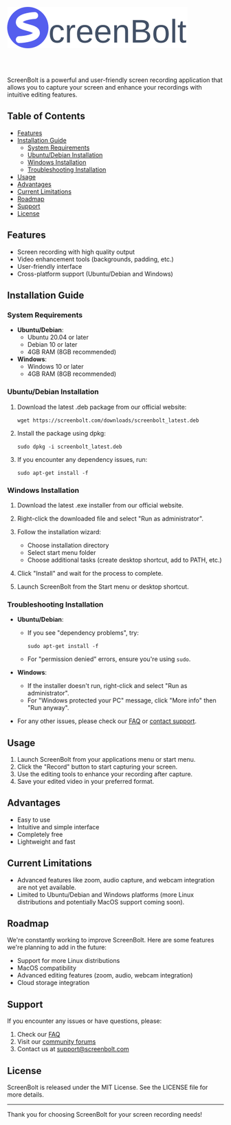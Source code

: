 ![ScreenBolt](./assets/banner.svg)

<br>
<br>

ScreenBolt is a powerful and user-friendly screen recording application that allows you to capture your screen and enhance your recordings with intuitive editing features.
## Table of Contents

- [Features](#features)
- [Installation Guide](#installation-guide)
  - [System Requirements](#system-requirements)
  - [Ubuntu/Debian Installation](#ubuntudebian-installation)
  - [Windows Installation](#windows-installation)
  - [Troubleshooting Installation](#troubleshooting-installation)
- [Usage](#usage)
- [Advantages](#advantages)
- [Current Limitations](#current-limitations)
- [Roadmap](#roadmap)
- [Support](#support)
- [License](#license)

## Features

- Screen recording with high quality output
- Video enhancement tools (backgrounds, padding, etc.)
- User-friendly interface
- Cross-platform support (Ubuntu/Debian and Windows)

## Installation Guide

### System Requirements

- **Ubuntu/Debian**:
  - Ubuntu 20.04 or later
  - Debian 10 or later
  - 4GB RAM (8GB recommended)
- **Windows**:
  - Windows 10 or later
  - 4GB RAM (8GB recommended)

### Ubuntu/Debian Installation

1. Download the latest .deb package from our official website:
   ```
   wget https://screenbolt.com/downloads/screenbolt_latest.deb
   ```

2. Install the package using dpkg:
   ```
   sudo dpkg -i screenbolt_latest.deb
   ```

3. If you encounter any dependency issues, run:
   ```
   sudo apt-get install -f
   ```

### Windows Installation

1. Download the latest .exe installer from our official website.

2. Right-click the downloaded file and select "Run as administrator".

3. Follow the installation wizard:
   - Choose installation directory
   - Select start menu folder
   - Choose additional tasks (create desktop shortcut, add to PATH, etc.)

4. Click "Install" and wait for the process to complete.

5. Launch ScreenBolt from the Start menu or desktop shortcut.

### Troubleshooting Installation

- **Ubuntu/Debian**:
  - If you see "dependency problems", try:
    ```
    sudo apt-get install -f
    ```
  - For "permission denied" errors, ensure you're using `sudo`.

- **Windows**:
  - If the installer doesn't run, right-click and select "Run as administrator".
  - For "Windows protected your PC" message, click "More info" then "Run anyway".

- For any other issues, please check our [FAQ](https://screenbolt.com/faq) or [contact support](#support).

## Usage

1. Launch ScreenBolt from your applications menu or start menu.
2. Click the "Record" button to start capturing your screen.
3. Use the editing tools to enhance your recording after capture.
4. Save your edited video in your preferred format.

## Advantages

- Easy to use
- Intuitive and simple interface
- Completely free
- Lightweight and fast

## Current Limitations

- Advanced features like zoom, audio capture, and webcam integration are not yet available.
- Limited to Ubuntu/Debian and Windows platforms (more Linux distributions and potentially MacOS support coming soon).

## Roadmap

We're constantly working to improve ScreenBolt. Here are some features we're planning to add in the future:

- Support for more Linux distributions
- MacOS compatibility
- Advanced editing features (zoom, audio, webcam integration)
- Cloud storage integration

## Support

If you encounter any issues or have questions, please:

1. Check our [FAQ](https://screenbolt.com/faq)
2. Visit our [community forums](https://community.screenbolt.com)
3. Contact us at support@screenbolt.com

## License

ScreenBolt is released under the MIT License. See the LICENSE file for more details.

---

Thank you for choosing ScreenBolt for your screen recording needs!